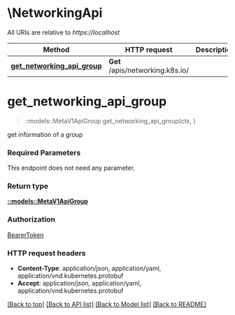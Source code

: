 # \NetworkingApi

All URIs are relative to *https://localhost*

Method | HTTP request | Description
------------- | ------------- | -------------
[**get_networking_api_group**](NetworkingApi.md#get_networking_api_group) | **Get** /apis/networking.k8s.io/ | 


# **get_networking_api_group**
> ::models::MetaV1ApiGroup get_networking_api_group(ctx, )


get information of a group

### Required Parameters
This endpoint does not need any parameter.

### Return type

[**::models::MetaV1ApiGroup**](io.k8s.apimachinery.pkg.apis.meta.v1.APIGroup.md)

### Authorization

[BearerToken](../README.md#BearerToken)

### HTTP request headers

 - **Content-Type**: application/json, application/yaml, application/vnd.kubernetes.protobuf
 - **Accept**: application/json, application/yaml, application/vnd.kubernetes.protobuf

[[Back to top]](#) [[Back to API list]](../README.md#documentation-for-api-endpoints) [[Back to Model list]](../README.md#documentation-for-models) [[Back to README]](../README.md)

